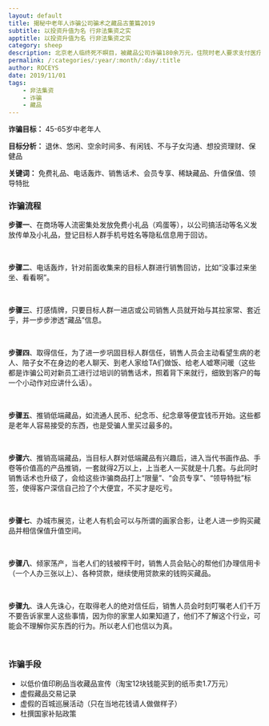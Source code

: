 ```yaml
---
layout: default
title: 揭秘中老年人诈骗公司骗术之藏品古董篇2019
subtitle: 以投资升值为名 行非法集资之实
apptitle: 以投资升值为名 行非法集资之实
category: sheep
description: 北京老人临终死不瞑目，被藏品公司诈骗180余万元，住院时老人要求支付医疗费用，电话短信皆无人回复。藏品公司以便宜低价值纸币纪念章、手卷、书画作品哄骗中老年人群体收藏保值升值，窄干老人家产后帮其办理信用卡、贷款继续行骗。以收藏古董为名，行非法集资之实。
permalink: /:categories/:year/:month/:day/:title
author: ROCEYS
date: 2019/11/01
tags:
    - 非法集资
    - 诈骗
    - 藏品
---
```


**诈骗目标：** 45-65岁中老年人

**目标分析：** 退休、悠闲、空余时间多、有闲钱、不与子女沟通、想投资理财、保健品

**关键词：** 免费礼品、电话轰炸、销售话术、会员专享、稀缺藏品、升值保值、领导特批

### 诈骗流程

**步骤一**、在商场等人流密集处发放免费小礼品（鸡蛋等），以公司搞活动等名义发放传单及小礼品，登记目标人群手机号姓名等隐私信息用于回访。

<br>

**步骤二**、电话轰炸，针对前面收集来的目标人群进行销售回访，比如“没事过来坐坐、看看啊”。

<br>

**步骤三**、打感情牌，只要目标人群一进店或公司销售人员就开始与其拉家常、套近乎，并一步步渗透“藏品”信息。

<br>

**步骤四**、取得信任，为了进一步巩固目标人群信任，销售人员会主动看望生病的老人、陪子女不在身边的老人聊天、到老人家给TA们做饭、给老人嘘寒问暖（这些都是诈骗公司对新员工进行过培训的销售话术，照着背下来就行，细致到客户的每一个小动作对应讲什么话）。

<br>

**步骤五**、推销低端藏品，如流通人民币、纪念币、纪念章等便宜钱币开始。这些都是老年人容易接受的东西，也是受骗人里买过最多的。

<br>

**步骤六**、推销高端藏品，当目标人群对低端藏品有兴趣后，进入当代书画作品、手卷等价值高的产品推销，一套就得2万以上，上当老人一买就是十几套。与此同时销售话术也升级了，会给这些诈骗商品打上“限量”、“会员专享”、“领导特批”标签，使得客户深信自己捡了个大便宜，不买才是吃亏。

<br>

**步骤七**、办城市展览，让老人有机会可以与所谓的画家合影，让老人进一步购买藏品并相信保值升值空间。

<br>

**步骤八**、倾家荡产，当老人们的钱被榨干时，销售人员会贴心的帮他们办理信用卡（一个人办三张以上）、各种贷款，继续使用贷款来的钱购买藏品。

<br>

**步骤九**、诛人先诛心，在取得老人的绝对信任后，销售人员会时刻叮嘱老人们千万不要告诉家里人这些事情，因为你的家里人如果知道了，他们不了解这个行业，可能会不理解你买东西的行为。所以老人们也信以为真。

<br>

### 诈骗手段

- 以低价值印刷品当收藏品宣传（淘宝12块钱能买到的纸币卖1.7万元）
- 虚假藏品交易记录
- 虚假的百城巡展活动（只在当地花钱请人做做样子）
- 杜撰国家补贴政策

<br>

